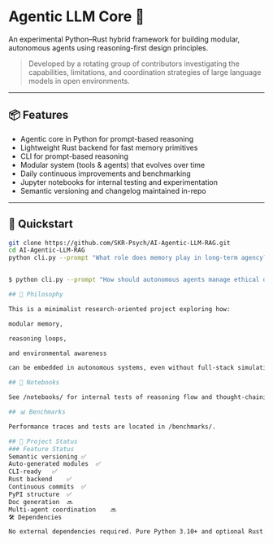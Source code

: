 # Agentic LLM Core 🧠

An experimental Python–Rust hybrid framework for building modular, autonomous agents using reasoning-first design principles.

> Developed by a rotating group of contributors investigating the capabilities, limitations, and coordination strategies of large language models in open environments.

---

## 📦 Features

- Agentic core in Python for prompt-based reasoning
- Lightweight Rust backend for fast memory primitives
- CLI for prompt-based reasoning
- Modular system (tools & agents) that evolves over time
- Daily continuous improvements and benchmarking
- Jupyter notebooks for internal testing and experimentation
- Semantic versioning and changelog maintained in-repo

---

## 🧪 Quickstart

```bash
git clone https://github.com/SKR-Psych/AI-Agentic-LLM-RAG.git
cd AI-Agentic-LLM-RAG
python cli.py --prompt "What role does memory play in long-term agency?"


$ python cli.py --prompt "How should autonomous agents manage ethical decisions?"

## 🧠 Philosophy

This is a minimalist research-oriented project exploring how:

modular memory,

reasoning loops,

and environmental awareness

can be embedded in autonomous systems, even without full-stack simulation environments or costly orchestration layers.

## 🧾 Notebooks

See /notebooks/ for internal tests of reasoning flow and thought-chaining.

## 📊 Benchmarks

Performance traces and tests are located in /benchmarks/.

## 📌 Project Status
### Feature	Status
Semantic versioning	✅
Auto-generated modules	✅
CLI-ready	✅
Rust backend	✅
Continuous commits	✅
PyPI structure	✅
Doc generation	🔜
Multi-agent coordination	🔜
🛠 Dependencies

No external dependencies required. Pure Python 3.10+ and optional Rust.
